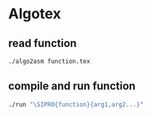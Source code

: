 # Algotex

## read function

```bash
./algo2asm function.tex
```

## compile and run function

```bash
./run "\SIPRO{function}{arg1,arg2...}"
```
